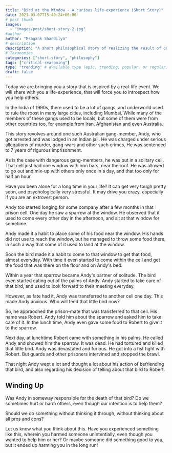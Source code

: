 ```yaml
---
title: "Bird at the Window - A curious life-experience (Short Story)"
date: 2021-03-07T15:40:24+06:00
# post thumb
images:
  - "images/post/short-story-2.jpg"
#author
author: "Mragank Shandilya"
# description
description: "A short philosophical story of realizing the result of one's actions."
# Taxonomies
categories: ["short-story", "philosophy"]
tags: ["critical-reasoning"]
type: "trending" # available type (epic, trending, popular, or regular)
draft: false
---
```


Today we are bringing you a story that is inspired by a real-life event. We will share with you a life-experience, that will force you to introspect how you help others. 

In the India of 1990s, there used to be a lot of gangs, and underworld used to rule the roost in many large cities, including Mumbai. While many of the members of these gangs used to be locals, but some of them were from other countries too, for example from Iran, Afghanistan and even Australia. 

This story revolves around one such Australian gang-member, Andy, who got arrested and was lodged in an Indian jail. He was charged under serious allegations of murder, gang-wars and other such crimes. He was sentenced to 7 years of rigurous imprisonment. 

As is the case with dangerous gang-members, he was put in a solitary cell. That cell just had one window with iron bars, near the roof. He was allowed to go out and mix-up with others only once in a day, and that too only for half an hour. 

Have you been alone for a long time in your life? It can get very tough pretty soon, and psychologically very stressful. It may drive you crazy, especially if you are an extrovert person. 

Andy too started longing for some company after a few months in that prison cell. One day he saw a sparrow at the window. He observed that it used to come every other day in the afternoon, and sit at that window for sometime. 

Andy made it a habit to place some of his food near the window. His hands did not use to reach the window, but he managed to throw some food there, in such a way that some of it used to land at the window. 

Soon the bird made it a habit to come to that window to get that food, almost everyday. With time it even started to come within the cell and get the food that was there on the floor and on Andy's bed. 

Within a year that sparrow became Andy's partner of solitude. The bird even started eating out of the palms of Andy. Andy started to take care of that bird, and used to look forward to their meeting everyday. 

However, as fate had it, Andy was transferred to another cell one day. This made Andy anxious. Who will feed that little bird now? 

So, he appraoched the prison-mate that was transferred to that cell. His name was Robert. Andy told him about the sparrow and asked him to take care of it. In the lunch time, Andy even gave some food to Robert to give it to the sparrow. 

Next day, at lunchtime Robert came with something in his palms. He called Andy and showed him the sparrow. It was dead. He had tortured and killed that little bird. Andy was devastated and furious. He got into a fist fight with Robert. But guards and other prisoners intervined and stopped the brawl. 

That night Andy wept a lot and thought a lot about his action of befriending that bird, and also regarding his decision of telling about that bird to Robert. 

## Winding Up

Was Andy in someway responsible for the death of that bird? Do we sometimes hurt or harm others, even though our intention is to help them? 

Should we do something without thinking it through, without thinking about all pros and cons? 

Let us know what you think about this. Have you experienced something like this, wherein you harmed someone unintentially, even though you wanted to help him or her? Or maybe someone did something good to you, but it ended up harming you in the long run! 

